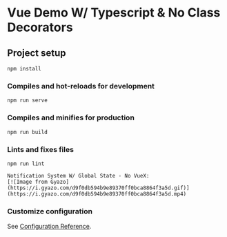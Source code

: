 # Vue Demo W/ Typescript & No Class Decorators

## Project setup
```
npm install
```

### Compiles and hot-reloads for development
```
npm run serve
```

### Compiles and minifies for production
```
npm run build
```

### Lints and fixes files
```
npm run lint
```

```
Notification System W/ Global State - No VueX:
[![Image from Gyazo](https://i.gyazo.com/d9f0db594b9e89370ff0bca8864f3a5d.gif)](https://i.gyazo.com/d9f0db594b9e89370ff0bca8864f3a5d.mp4)
```

### Customize configuration
See [Configuration Reference](https://cli.vuejs.org/config/).
